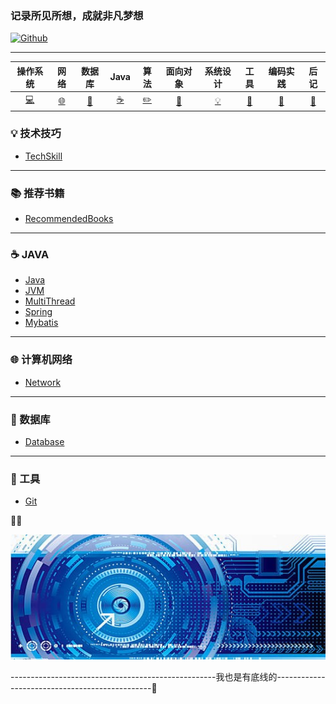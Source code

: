 ### 记录所见所想，成就非凡梦想 

[![Github](https://img.shields.io/badge/Github-Github-red.svg)](https://github.com/pixx1225/Axing-Tech)

---
|操作系统|网络|数据库|Java|算法|面向对象|系统设计|工具|编码实践|后记|
| :------------------------: | :------------------------------: | :--------------------: | :--------------------: | :----------------------------------: | :--------------------------------------: | :----------------------: | :----------------------: | :----------------------------------: | :------------------: |
| [:computer:](os/OS.md) | [:globe_with_meridians:](network/Network.md) |  [:floppy_disk:](database/Database.md) | [:coffee:](java/Java.md) |  [:pencil2:](algorithm) | [:couple:](#面向对象) | [:bulb:](#bulb-系统设计) | [:wrench:](#wrench-工具) | [:watermelon:](#watermelon-编码实践) | [:memo:](#memo-后记) |



### 💡 技术技巧

- [TechSkill](TechSkill.md)

---

### 📚 推荐书籍

- [RecommendedBooks](RecommendedBooks.md)

---

### :coffee: JAVA

- [Java](java/Java.md)
- [JVM](java/JVM.md)
- [MultiThread](java/MultiThread.md)
- [Spring](java/Spring.md)
- [Mybatis](java/Mybatis.md)

---

###  :globe_with_meridians: 计算机网络

- [Network](Network.md)

---

### :floppy_disk: 数据库

- [Database](database/Database.md)

---

### :wrench: 工具

- [Git](tool/Git.md)



📖:art:

<img src="https://github.com/pixx1225/Axing-Tech/blob/master/images/Tech.png" width = "900" height = "200" div align=center/>

---------------------------------------------------我也是有底线的-----------------------------------------------🔫